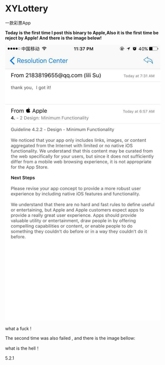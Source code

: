 # XYLottery
一款彩票App

**Today is the first time I post this binary to Apple,Also it is the first time be reject by Apple! And there is the image below!**

![AppStoreRejectInfo](Images/AppStoreRejectInfo.jpeg)


what a fuck !

The second time was also failed , and there is the image bellow:



what is the hell！

5.2.1
